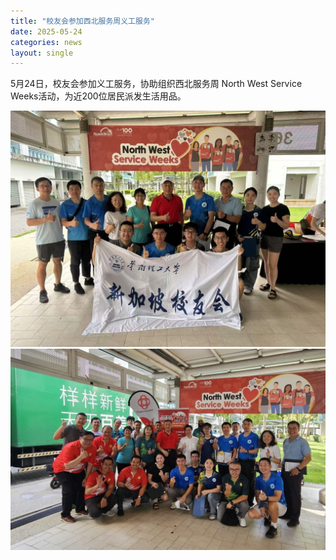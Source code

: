 ```yaml
---
title: "校友会参加西北服务周义工服务"
date: 2025-05-24
categories: news
layout: single
---
```


5月24日，校友会参加义工服务，协助组织西北服务周 North West Service Weeks活动，为近200位居民派发生活用品。

![](/assets/images/20250524a.jpg)
![](/assets/images/20250524b.jpg)
